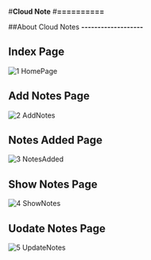 #**Cloud Note**
#**==========**

##About Cloud Notes
**-------------------**


## Index Page
![1 HomePage](https://user-images.githubusercontent.com/72640465/119959039-3c86e980-bfc1-11eb-9235-d7062908e301.jpg)
## Add Notes Page
![2  AddNotes](https://user-images.githubusercontent.com/72640465/119958687-e4e87e00-bfc0-11eb-94a1-3d481883972a.jpg)
## Notes Added Page
![3  NotesAdded](https://user-images.githubusercontent.com/72640465/119958689-e4e87e00-bfc0-11eb-9291-c951467a6eaf.jpg)
## Show Notes Page
![4  ShowNotes](https://user-images.githubusercontent.com/72640465/119958693-e5811480-bfc0-11eb-9f87-db12981fc904.jpg)
## Uodate Notes Page
![5  UpdateNotes](https://user-images.githubusercontent.com/72640465/119958677-e2862400-bfc0-11eb-9d2e-0fe0f0e7108b.jpg)
